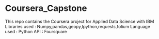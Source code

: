 # Coursera_Capstone
This repo contains the Coursera project for Applied Data Science with IBM
Libraries used : Numpy,pandas,geopy,Ipython,requests,folium
Language used : Python 
API : Foursquare 
